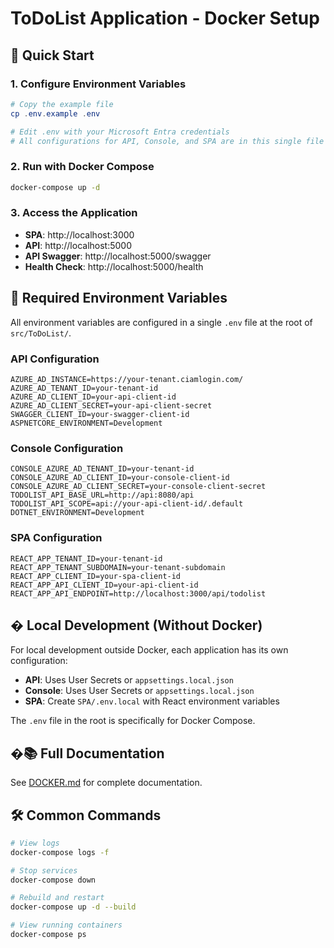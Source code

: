 # ToDoList Application - Docker Setup

## 🚀 Quick Start

### 1. Configure Environment Variables

```powershell
# Copy the example file
cp .env.example .env

# Edit .env with your Microsoft Entra credentials
# All configurations for API, Console, and SPA are in this single file
```

### 2. Run with Docker Compose

```bash
docker-compose up -d
```

### 3. Access the Application

- **SPA**: http://localhost:3000
- **API**: http://localhost:5000
- **API Swagger**: http://localhost:5000/swagger
- **Health Check**: http://localhost:5000/health

## 📝 Required Environment Variables

All environment variables are configured in a single `.env` file at the root of `src/ToDoList/`.

### API Configuration

```env
AZURE_AD_INSTANCE=https://your-tenant.ciamlogin.com/
AZURE_AD_TENANT_ID=your-tenant-id
AZURE_AD_CLIENT_ID=your-api-client-id
AZURE_AD_CLIENT_SECRET=your-api-client-secret
SWAGGER_CLIENT_ID=your-swagger-client-id
ASPNETCORE_ENVIRONMENT=Development
```

### Console Configuration

```env
CONSOLE_AZURE_AD_TENANT_ID=your-tenant-id
CONSOLE_AZURE_AD_CLIENT_ID=your-console-client-id
CONSOLE_AZURE_AD_CLIENT_SECRET=your-console-client-secret
TODOLIST_API_BASE_URL=http://api:8080/api
TODOLIST_API_SCOPE=api://your-api-client-id/.default
DOTNET_ENVIRONMENT=Development
```

### SPA Configuration

```env
REACT_APP_TENANT_ID=your-tenant-id
REACT_APP_TENANT_SUBDOMAIN=your-tenant-subdomain
REACT_APP_CLIENT_ID=your-spa-client-id
REACT_APP_API_CLIENT_ID=your-api-client-id
REACT_APP_API_ENDPOINT=http://localhost:3000/api/todolist
```

## �️ Local Development (Without Docker)

For local development outside Docker, each application has its own configuration:

- **API**: Uses User Secrets or `appsettings.local.json`
- **Console**: Uses User Secrets or `appsettings.local.json`  
- **SPA**: Create `SPA/.env.local` with React environment variables

The `.env` file in the root is specifically for Docker Compose.

## �📚 Full Documentation

See [DOCKER.md](./DOCKER.md) for complete documentation.

## 🛠️ Common Commands

```bash
# View logs
docker-compose logs -f

# Stop services
docker-compose down

# Rebuild and restart
docker-compose up -d --build

# View running containers
docker-compose ps
```
